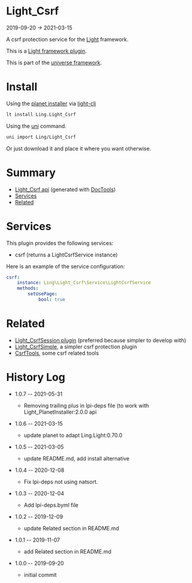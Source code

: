 Light_Csrf
===========
2019-09-20 -> 2021-03-15



A csrf protection service for the [Light](https://github.com/lingtalfi/Light) framework.

This is a [Light framework plugin](https://github.com/lingtalfi/Light/blob/master/doc/pages/plugin.md).

This is part of the [universe framework](https://github.com/karayabin/universe-snapshot).



Install
==========
Using the [planet installer](https://github.com/lingtalfi/Light_PlanetInstaller) via [light-cli](https://github.com/lingtalfi/Light_Cli)
```bash
lt install Ling.Light_Csrf
```

Using the [uni](https://github.com/lingtalfi/universe-naive-importer) command.
```bash
uni import Ling/Light_Csrf
```

Or just download it and place it where you want otherwise.






Summary
===========
- [Light_Csrf api](https://github.com/lingtalfi/Light_Csrf/blob/master/doc/api/Ling/Light_Csrf.md) (generated with [DocTools](https://github.com/lingtalfi/DocTools))
- [Services](#services)
- [Related](#related)




Services
=========


This plugin provides the following services:

- csrf (returns a LightCsrfService instance)



Here is an example of the service configuration:

```yaml
csrf:
    instance: Ling\Light_Csrf\Service\LightCsrfService
    methods:
        setUsePage:
            bool: true

```

Related
===========
- [Light_CsrfSession plugin](https://github.com/lingtalfi/Light_CsrfSession) (preferred because simpler to develop with)
- [Light_CsrfSimple](https://github.com/lingtalfi/Light_CsrfSimple), a simpler csrf protection plugin
- [CsrfTools](https://github.com/lingtalfi/CSRFTools), some csrf related tools



History Log
=============

- 1.0.7 -- 2021-05-31

    - Removing trailing plus in lpi-deps file (to work with Light_PlanetInstaller:2.0.0 api

- 1.0.6 -- 2021-03-15

    - update planet to adapt Ling.Light:0.70.0
  
- 1.0.5 -- 2021-03-05

    - update README.md, add install alternative

- 1.0.4 -- 2020-12-08

    - Fix lpi-deps not using natsort.

- 1.0.3 -- 2020-12-04

    - Add lpi-deps.byml file

- 1.0.2 -- 2019-12-09

    - update Related section in README.md
    
- 1.0.1 -- 2019-11-07

    - add Related section in README.md
    
- 1.0.0 -- 2019-09-20

    - initial commit